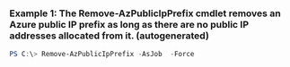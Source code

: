 ### Example 1: The Remove-AzPublicIpPrefix cmdlet removes an Azure public IP prefix as long as there are no public IP addresses allocated from it. (autogenerated)
```powershell
PS C:\> Remove-AzPublicIpPrefix -AsJob  -Force 
```

